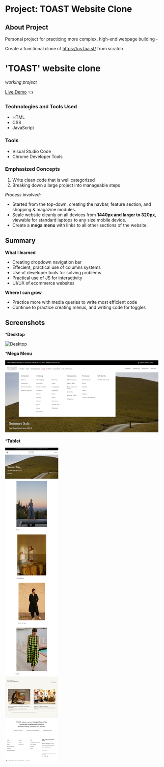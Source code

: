 # Project: TOAST Website Clone

## **About Project**


Personal project for practicing more complex, high-end webpage building -

Create a functional clone of https://us.toa.st/ from scratch


# 'TOAST' website clone
*working project*

[Live Demo](https://lpasqualone.github.io/toast-site-clone/) 👈

### **Technologies and Tools Used**

* HTML
* CSS
* JavaScript

### Tools
* Visual Studio Code
* Chrome Developer Tools

### **Emphasized Concepts**

1. Write clean code that is well categorized
2. Breaking down a large project into manageable steps

*Process involved:*
  - Started from the top-down, creating the navbar, feature section, and shopping & magazine modules.
  - Scale website cleanly on all devices from **1440px and larger to 320px**, viewable for standard laptops to any size mobile device.
  - Create a **mega menu** with links to all other sections of the website.

## **Summary**

**What I learned**
* Creating dropdown navigation bar
* Effecient, practical use of columns systems
* Use of developer tools for solving problems
* Practical use of JS for interactivity
* UI/UX of ecommerce websites

**Where I can grow**
* Practice more with media queries to write most efficient code
* Continue to practice creating menus, and writing code for toggles

## **Screenshots**

***Desktop**<br>

![Desktop](toastSH-desktop.png)

***Mega Menu**<br>

![Desktop](toastSH-mega-menu.png)

***Tablet**

![Mobile](toastSH-tablet.png)